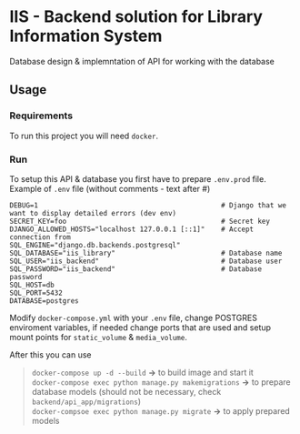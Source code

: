 # IIS - Backend solution for Library Information System
Database design & implemntation of API for working with the database
## Usage
### Requirements
To run this project you will need `docker`.
### Run
To setup this API & database you first have to prepare `.env.prod` file.  
Example of `.env` file (without comments - text after #)
```
DEBUG=1                                             # Django that we want to display detailed errors (dev env)
SECRET_KEY=foo                                      # Secret key
DJANGO_ALLOWED_HOSTS="localhost 127.0.0.1 [::1]"    # Accept connection from
SQL_ENGINE="django.db.backends.postgresql"          
SQL_DATABASE="iis_library"                          # Database name
SQL_USER="iis_backend"                              # Database user
SQL_PASSWORD="iis_backend"                          # Database password
SQL_HOST=db
SQL_PORT=5432
DATABASE=postgres
```
Modify `docker-compose.yml` with your `.env` file, change POSTGRES enviroment variables, if needed change ports that are used and setup mount points for `static_volume` & `media_volume`.
  
After this you can use  
> `docker-compose up -d --build` **→** to build image and start it  
> `docker-compose exec python manage.py makemigrations` **→** to prepare database models (should not be necessary, check `backend/api_app/migrations`)  
> `docker-compsoe exec python manage.py migrate` **→** to apply prepared models  
